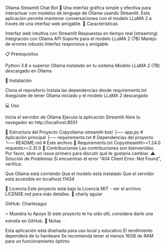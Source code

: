 Ollama Streamlit Chat Bot 🤖
Una interfaz gráfica simple y efectiva para interactuar con modelos de lenguaje de Ollama usando Streamlit. Esta aplicación permite mantener conversaciones con el modelo LLaMA 2 a través de una interfaz web amigable.
🚀 Características

Interfaz web intuitiva con Streamlit
Respuestas en tiempo real (streaming)
Integración con Ollama API
Soporte para el modelo LLaMA 2 (7B)
Manejo de errores robusto
Interfaz responsiva y amigable

📋 Prerequisitos

Python 3.8 o superior
Ollama instalado en tu sistema
Modelo LLaMA 2 (7B) descargado en Ollama

🔧 Instalación

Clona el repositorio
Instala las dependencias desde requirements.txt
Asegúrate de tener Ollama iniciado y el modelo LLaMA 2 descargado

💻 Uso

Inicia el servidor de Ollama
Ejecuta la aplicación Streamlit
Abre tu navegador en http://localhost:8501

📁 Estructura del Proyecto
Copyollama-streamlit-bot/
├── app.py              # Aplicación principal
├── requirements.txt    # Dependencias del proyecto
└── README.md          # Este archivo
📝 Requirements.txt
Copystreamlit>=1.24.0
requests>=2.31.0
🤝 Contribuciones
Las contribuciones son bienvenidas. Por favor, abre un issue primero para discutir qué te gustaría cambiar.
⚠️ Solución de Problemas
Si encuentras el error "404 Client Error: Not Found", verifica:

Que Ollama está corriendo
Que el modelo está instalado
Que el servidor está accesible en localhost:11434

📄 Licencia
Este proyecto está bajo la Licencia MIT - ver el archivo LICENSE.md para más detalles.
👤 charly aguiar


GitHub: Charlesagui


⭐️ Muestra tu Apoyo
Si este proyecto te ha sido útil, considera darle una estrella en GitHub.
📝 Notas

Esta aplicación está diseñada para uso local y educativo
El rendimiento dependerá de tu hardware
Se recomienda tener al menos 16GB de RAM para un funcionamiento óptimo